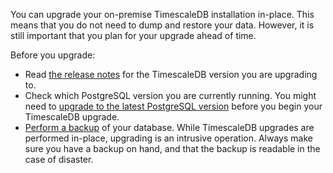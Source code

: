 You can upgrade your on-premise TimescaleDB installation in-place. This means
that you do not need to dump and restore your data. However, it is still
important that you plan for your upgrade ahead of time.

Before you upgrade:

*   Read [the release notes][relnotes] for the TimescaleDB version you are
    upgrading to.
*   Check which PostgreSQL version you are currently running. You might need to
    [upgrade to the latest PostgreSQL version][upgrade-pg]
    before you begin your TimescaleDB upgrade.
*   [Perform a backup][backup] of your database. While TimescaleDB
    upgrades are performed in-place, upgrading is an intrusive operation. Always
    make sure you have a backup on hand, and that the backup is readable in the
    case of disaster.

[relnotes]: /timescaledb/:currentVersion:/overview/release-notes/
[upgrade-pg]: /timescaledb/:currentVersion:/how-to-guides/upgrades/upgrade-postgresql/
[backup]: timescaledb/:currentVersion:/how-to-guides/backup-and-restore/
